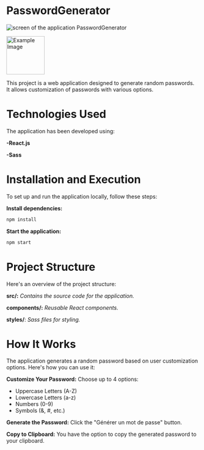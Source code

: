 # PasswordGenerator


![screen of the application PasswordGenerator](https://cdn.discordapp.com/attachments/1268608877755236446/1268608949566046350/passwordgenerator.PNG?ex=66ad0ba7&is=66abba27&hm=14f36a3a2e73ca7b1b1039b729ed2e57940dd85b6ae5fa91d3e00642e7d2614c&)


<img src="https://cdn.discordapp.com/attachments/1268608877755236446/1268608949566046350/passwordgenerator.PNG?ex=66ad0ba7&is=66abba27&hm=14f36a3a2e73ca7b1b1039b729ed2e57940dd85b6ae5fa91d3e00642e7d2614c&" alt="Example Image" style="width:100px; height:auto;">


This project is a web application designed to generate random passwords. It allows customization of passwords with various options.

# Technologies Used
The application has been developed using:

**-React.js**

**-Sass**

# Installation and Execution
To set up and run the application locally, follow these steps:

**Install dependencies:**
```bash
npm install
```
**Start the application:**
```bash
npm start
```
# Project Structure
Here's an overview of the project structure:

**src/:** *Contains the source code for the application.*

**components/:** *Reusable React components.*

**styles/**: *Sass files for styling.*

# How It Works
The application generates a random password based on user customization options. Here's how you can use it:

**Customize Your Password:**
Choose up to 4 options:
- Uppercase Letters (A-Z)
- Lowercase Letters (a-z)
- Numbers (0-9)
- Symbols (&, #, etc.)

**Generate the Password:**
Click the "Générer un mot de passe" button.

**Copy to Clipboard:**
You have the option to copy the generated password to your clipboard.
